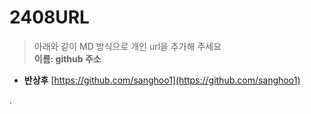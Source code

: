 # 2408URL
> 아래와 같이 MD 방식으로 개인 url을 추가해 주세요<br>
**이름: github 주소**

* **반상후** [https://github.com/sanghoo1](https://github.com/sanghoo1)



.